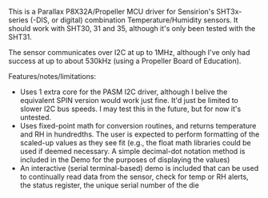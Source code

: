 This is a Parallax P8X32A/Propeller MCU driver for Sensirion's SHT3x-series (-DIS, or digital) combination Temperature/Humidity sensors. It should work with SHT30, 31 and 35, although it's only been tested with the SHT31.

The sensor communicates over I2C at up to 1MHz, although I've only had success at up to about 530kHz (using a Propeller Board of Education).

Features/notes/limitations:
* Uses 1 extra core for the PASM I2C driver, although I belive the equivalent SPIN version would work just fine. It'd just be limited to slower I2C bus speeds. I may test this in the future, but for now it's untested.
* Uses fixed-point math for conversion routines, and returns temperature and RH in hundredths. The user is expected to perform formatting of the scaled-up values as they see fit (e.g., the float math libraries could be used if deemed necessary. A simple decimal-dot notation method is included in the Demo for the purposes of displaying the values)
* An interactive (serial terminal-based) demo is included that can be used to continually read data from the sensor, check for temp or RH alerts, the status register, the unique serial number of the die
